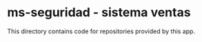# ms-seguridad - sistema ventas

This directory contains code for repositories provided by this app.
